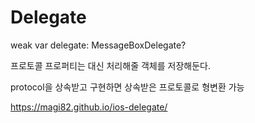Delegate
===

weak var delegate: MessageBoxDelegate?

프로토콜 프로퍼티는 대신 처리해줄 객체를 저장해둔다.

protocol을 상속받고 구현하면 상속받은 프로토콜로 형변환 가능

https://magi82.github.io/ios-delegate/